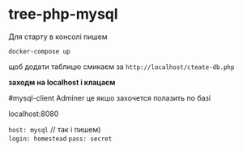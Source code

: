 # tree-php-mysql

Для старту в консолі пишем 

`docker-compose up`

 щоб додати таблицю смикаєм за `http://localhost/cteate-db.php` 

**заходм на localhost і клацаєм**
 

#mysql-client Adminer це якшо захочется полазить по базі

localhost:8080
  
 `host: mysql` // так і пишем)  
 `login: homestead`
 `pass: secret`






